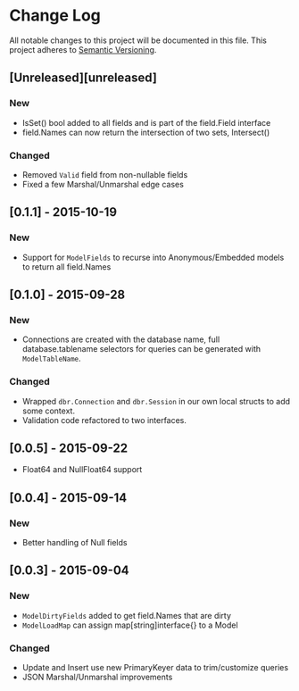 # Change Log
All notable changes to this project will be documented in this file.
This project adheres to [Semantic Versioning](http://semver.org/).

## [Unreleased][unreleased]
### New
- IsSet() bool added to all fields and is part of the field.Field interface
- field.Names can now return the intersection of two sets, Intersect()
### Changed
- Removed `Valid` field from non-nullable fields
- Fixed a few Marshal/Unmarshal edge cases


## [0.1.1] - 2015-10-19
### New
- Support for `ModelFields` to recurse into Anonymous/Embedded models to return all field.Names

## [0.1.0] - 2015-09-28
### New
- Connections are created with the database name, full database.tablename selectors for queries
  can be generated with `ModelTableName`.
### Changed
- Wrapped `dbr.Connection` and `dbr.Session` in our own local structs to add some context.
- Validation code refactored to two interfaces.


## [0.0.5] - 2015-09-22
- Float64 and NullFloat64 support

## [0.0.4] - 2015-09-14
### New
- Better handling of Null fields

## [0.0.3] - 2015-09-04
### New
- `ModelDirtyFields` added to get field.Names that are dirty
- `ModelLoadMap` can assign map[string]interface{} to a Model

### Changed
- Update and Insert use new PrimaryKeyer data to trim/customize queries
- JSON Marshal/Unmarshal improvements
